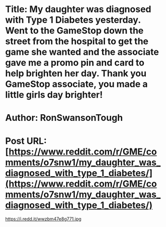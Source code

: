 # Title: My daughter was diagnosed with Type 1 Diabetes yesterday. Went to the GameStop down the street from the hospital to get the game she wanted and the associate gave me a promo pin and card to help brighten her day. Thank you GameStop associate, you made a little girls day brighter!
# Author: RonSwansonTough
# Post URL: [https://www.reddit.com/r/GME/comments/o7snw1/my_daughter_was_diagnosed_with_type_1_diabetes/](https://www.reddit.com/r/GME/comments/o7snw1/my_daughter_was_diagnosed_with_type_1_diabetes/)


https://i.redd.it/wwzbm47e8g771.jpg